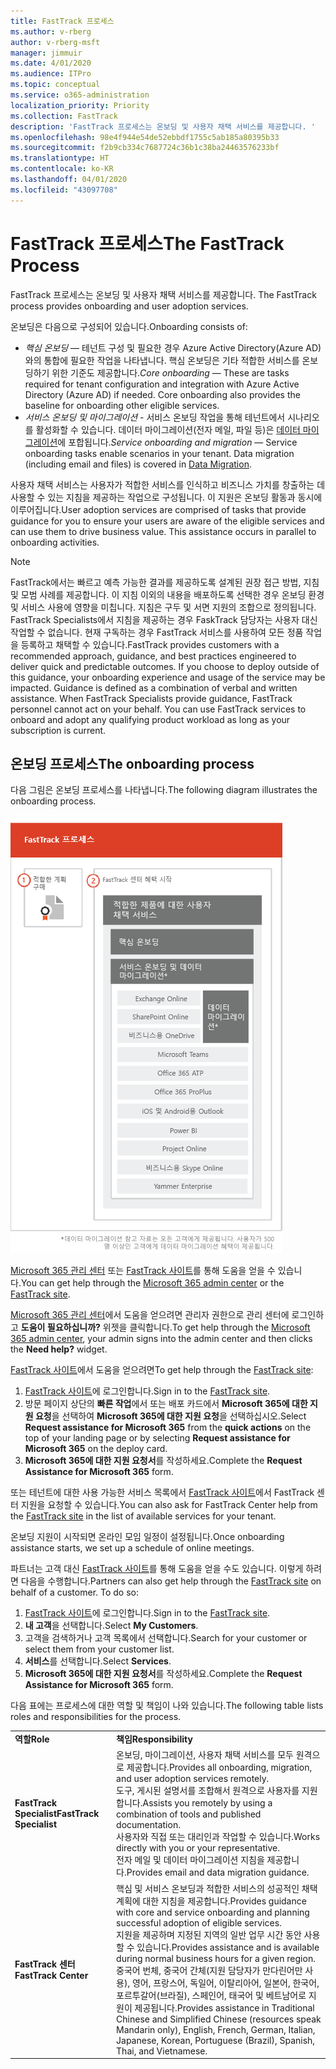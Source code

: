 ```yaml
---
title: FastTrack 프로세스
ms.author: v-rberg
author: v-rberg-msft
manager: jimmuir
ms.date: 4/01/2020
ms.audience: ITPro
ms.topic: conceptual
ms.service: o365-administration
localization_priority: Priority
ms.collection: FastTrack
description: 'FastTrack 프로세스는 온보딩 및 사용자 채택 서비스를 제공합니다. '
ms.openlocfilehash: 98e4f944e54de52ebbdf1755c5ab185a80395b33
ms.sourcegitcommit: f2b9cb334c7687724c36b1c38ba24463576233bf
ms.translationtype: HT
ms.contentlocale: ko-KR
ms.lasthandoff: 04/01/2020
ms.locfileid: "43097708"
---
```

# <a name="the-fasttrack-process"></a><span data-ttu-id="176b9-103">FastTrack 프로세스</span><span class="sxs-lookup"><span data-stu-id="176b9-103">The FastTrack Process</span></span>

<span data-ttu-id="176b9-104">FastTrack 프로세스는 온보딩 및 사용자 채택 서비스를 제공합니다. </span><span class="sxs-lookup"><span data-stu-id="176b9-104">The FastTrack process provides onboarding and user adoption services.</span></span> 
  
<span data-ttu-id="176b9-105">온보딩은 다음으로 구성되어 있습니다.</span><span class="sxs-lookup"><span data-stu-id="176b9-105">Onboarding consists of:</span></span>
  
- <span data-ttu-id="176b9-p101">*핵심 온보딩* — 테넌트 구성 및 필요한 경우 Azure Active Directory(Azure AD)와의 통합에 필요한 작업을 나타냅니다. 핵심 온보딩은 기타 적합한 서비스를 온보딩하기 위한 기준도 제공합니다.</span><span class="sxs-lookup"><span data-stu-id="176b9-p101">*Core onboarding* — These are tasks required for tenant configuration and integration with Azure Active Directory (Azure AD) if needed. Core onboarding also provides the baseline for onboarding other eligible services.</span></span> 
- <span data-ttu-id="176b9-p102">*서비스 온보딩 및 마이그레이션* - 서비스 온보딩 작업을 통해 테넌트에서 시나리오를 활성화할 수 있습니다. 데이터 마이그레이션(전자 메일, 파일 등)은 [데이터 마이그레이션](O365-data-migration.md)에 포합됩니다.</span><span class="sxs-lookup"><span data-stu-id="176b9-p102">*Service onboarding and migration* — Service onboarding tasks enable scenarios in your tenant. Data migration (including email and files) is covered in [Data Migration](O365-data-migration.md).</span></span> 
    
<span data-ttu-id="176b9-p103">사용자 채택 서비스는 사용자가 적합한 서비스를 인식하고 비즈니스 가치를 창출하는 데 사용할 수 있는 지침을 제공하는 작업으로 구성됩니다. 이 지원은 온보딩 활동과 동시에 이루어집니다.</span><span class="sxs-lookup"><span data-stu-id="176b9-p103">User adoption services are comprised of tasks that provide guidance for you to ensure your users are aware of the eligible services and can use them to drive business value. This assistance occurs in parallel to onboarding activities.</span></span>
  
> [!NOTE]
> <span data-ttu-id="176b9-p104">FastTrack에서는 빠르고 예측 가능한 결과를 제공하도록 설계된 권장 접근 방법, 지침 및 모범 사례를 제공합니다. 이 지침 이외의 내용을 배포하도록 선택한 경우 온보딩 환경 및 서비스 사용에 영향을 미칩니다. 지침은 구두 및 서면 지원의 조합으로 정의됩니다. FastTrack Specialists에서 지침을 제공하는 경우 FaskTrack 담당자는 사용자 대신 작업할 수 없습니다. 현재 구독하는 경우 FastTrack 서비스를 사용하여 모든 정품 작업을 등록하고 채택할 수 있습니다.</span><span class="sxs-lookup"><span data-stu-id="176b9-p104">FastTrack provides customers with a recommended approach, guidance, and best practices engineered to deliver quick and predictable outcomes. If you choose to deploy outside of this guidance, your onboarding experience and usage of the service may be impacted. Guidance is defined as a combination of verbal and written assistance. When FastTrack Specialists provide guidance, FastTrack personnel cannot act on your behalf. You can use FastTrack services to onboard and adopt any qualifying product workload as long as your subscription is current.</span></span> 
  
## <a name="the-onboarding-process"></a><span data-ttu-id="176b9-117">온보딩 프로세스</span><span class="sxs-lookup"><span data-stu-id="176b9-117">The onboarding process</span></span>

<span data-ttu-id="176b9-118">다음 그림은 온보딩 프로세스를 나타냅니다.</span><span class="sxs-lookup"><span data-stu-id="176b9-118">The following diagram illustrates the onboarding process.</span></span>
  
![온보딩 혜택 사용 일정](media/O365-Onboarding-Timeline.png)
  
<span data-ttu-id="176b9-120">[Microsoft 365 관리 센터](https://go.microsoft.com/fwlink/?linkid=2032704) 또는 [FastTrack 사이트](https://go.microsoft.com/fwlink/?linkid=780698)를 통해 도움을 얻을 수 있습니다.</span><span class="sxs-lookup"><span data-stu-id="176b9-120">You can get help through the [Microsoft 365 admin center](https://go.microsoft.com/fwlink/?linkid=2032704) or the [FastTrack site](https://go.microsoft.com/fwlink/?linkid=780698).</span></span> 

<span data-ttu-id="176b9-121">[Microsoft 365 관리 센터](https://go.microsoft.com/fwlink/?linkid=2032704)에서 도움을 얻으려면 관리자 권한으로 관리 센터에 로그인하고 **도움이 필요하십니까?** 위젯을 클릭합니다.</span><span class="sxs-lookup"><span data-stu-id="176b9-121">To get help through the [Microsoft 365 admin center](https://go.microsoft.com/fwlink/?linkid=2032704), your admin signs into the admin center and then clicks the **Need help?** widget.</span></span> 

<span data-ttu-id="176b9-122">[FastTrack 사이트](https://go.microsoft.com/fwlink/?linkid=780698)에서 도움을 얻으려면</span><span class="sxs-lookup"><span data-stu-id="176b9-122">To get help through the [FastTrack site](https://go.microsoft.com/fwlink/?linkid=780698):</span></span> 
1.    <span data-ttu-id="176b9-123">[FastTrack 사이트](https://go.microsoft.com/fwlink/?linkid=780698)에 로그인합니다.</span><span class="sxs-lookup"><span data-stu-id="176b9-123">Sign in to the [FastTrack site](https://go.microsoft.com/fwlink/?linkid=780698).</span></span> 
2.    <span data-ttu-id="176b9-124">방문 페이지 상단의 **빠른 작업**에서 또는 배포 카드에서 **Microsoft 365에 대한 지원 요청**을 선택하여 **Microsoft 365에 대한 지원 요청**을 선택하십시오.</span><span class="sxs-lookup"><span data-stu-id="176b9-124">Select **Request assistance for Microsoft 365** from the **quick actions** on the top of your landing page or by selecting **Request assistance for Microsoft 365** on the deploy card.</span></span>
3.    <span data-ttu-id="176b9-125">**Microsoft 365에 대한 지원 요청서**를 작성하세요.</span><span class="sxs-lookup"><span data-stu-id="176b9-125">Complete the **Request Assistance for Microsoft 365** form.</span></span> 
  
 <span data-ttu-id="176b9-126">또는 테넌트에 대한 사용 가능한 서비스 목록에서 [FastTrack 사이트](https://go.microsoft.com/fwlink/?linkid=780698)에서 FastTrack 센터 지원을 요청할 수 있습니다.</span><span class="sxs-lookup"><span data-stu-id="176b9-126">You can also ask for FastTrack Center help from the [FastTrack site](https://go.microsoft.com/fwlink/?linkid=780698) in the list of available services for your tenant.</span></span> 
    
 <span data-ttu-id="176b9-127">온보딩 지원이 시작되면 온라인 모임 일정이 설정됩니다.</span><span class="sxs-lookup"><span data-stu-id="176b9-127">Once onboarding assistance starts, we set up a schedule of online meetings.</span></span>
    
<span data-ttu-id="176b9-p105">파트너는 고객 대신 [FastTrack 사이트](https://go.microsoft.com/fwlink/?linkid=780698)를 통해 도움을 얻을 수도 있습니다. 이렇게 하려면 다음을 수행합니다.</span><span class="sxs-lookup"><span data-stu-id="176b9-p105">Partners can also get help through the [FastTrack site](https://go.microsoft.com/fwlink/?linkid=780698) on behalf of a customer. To do so:</span></span>
1.    <span data-ttu-id="176b9-130">[FastTrack 사이트](https://go.microsoft.com/fwlink/?linkid=780698)에 로그인합니다.</span><span class="sxs-lookup"><span data-stu-id="176b9-130">Sign in to the [FastTrack site](https://go.microsoft.com/fwlink/?linkid=780698).</span></span> 
2.    <span data-ttu-id="176b9-131">**내 고객**을 선택합니다.</span><span class="sxs-lookup"><span data-stu-id="176b9-131">Select **My Customers**.</span></span>
3.    <span data-ttu-id="176b9-132">고객을 검색하거나 고객 목록에서 선택합니다.</span><span class="sxs-lookup"><span data-stu-id="176b9-132">Search for your customer or select them from your customer list.</span></span>
4.    <span data-ttu-id="176b9-133">**서비스**를 선택합니다.</span><span class="sxs-lookup"><span data-stu-id="176b9-133">Select **Services**.</span></span>
5.    <span data-ttu-id="176b9-134">**Microsoft 365에 대한 지원 요청서**를 작성하세요.</span><span class="sxs-lookup"><span data-stu-id="176b9-134">Complete the **Request Assistance for Microsoft 365** form.</span></span> 

<span data-ttu-id="176b9-135">다음 표에는 프로세스에 대한 역할 및 책임이 나와 있습니다.</span><span class="sxs-lookup"><span data-stu-id="176b9-135">The following table lists roles and responsibilities for the process.</span></span>
    
|||
|:-----|:-----|
|<span data-ttu-id="176b9-136">**역할**</span><span class="sxs-lookup"><span data-stu-id="176b9-136">**Role**</span></span> <br/> |<span data-ttu-id="176b9-137">**책임**</span><span class="sxs-lookup"><span data-stu-id="176b9-137">**Responsibility**</span></span> <br/> |
|<span data-ttu-id="176b9-138">**FastTrack Specialist**</span><span class="sxs-lookup"><span data-stu-id="176b9-138">**FastTrack Specialist**</span></span> <br/> |<span data-ttu-id="176b9-139">온보딩, 마이그레이션, 사용자 채택 서비스를 모두 원격으로 제공합니다.</span><span class="sxs-lookup"><span data-stu-id="176b9-139">Provides all onboarding, migration, and user adoption services remotely.</span></span>  <br/> <span data-ttu-id="176b9-140">도구, 게시된 설명서를 조합해서 원격으로 사용자를 지원합니다.</span><span class="sxs-lookup"><span data-stu-id="176b9-140">Assists you remotely by using a combination of tools and published documentation.</span></span> <br/> <span data-ttu-id="176b9-141">사용자와 직접 또는 대리인과 작업할 수 있습니다.</span><span class="sxs-lookup"><span data-stu-id="176b9-141">Works directly with you or your representative.</span></span> <br/> <span data-ttu-id="176b9-142">전자 메일 및 데이터 마이그레이션 지침을 제공합니다.</span><span class="sxs-lookup"><span data-stu-id="176b9-142">Provides email and data migration guidance.</span></span>|
|<span data-ttu-id="176b9-143">**FastTrack 센터**</span><span class="sxs-lookup"><span data-stu-id="176b9-143">**FastTrack Center**</span></span>  <br/> |<span data-ttu-id="176b9-144">핵심 및 서비스 온보딩과 적합한 서비스의 성공적인 채택 계획에 대한 지침을 제공합니다.</span><span class="sxs-lookup"><span data-stu-id="176b9-144">Provides guidance with core and service onboarding and planning successful adoption of eligible services.</span></span>  <br/> <span data-ttu-id="176b9-145">지원을 제공하며 지정된 지역의 일반 업무 시간 동안 사용할 수 있습니다.</span><span class="sxs-lookup"><span data-stu-id="176b9-145">Provides assistance and is available during normal business hours for a given region.</span></span> <br/> <span data-ttu-id="176b9-146">중국어 번체, 중국어 간체(지원 담당자가 만다린어만 사용), 영어, 프랑스어, 독일어, 이탈리아어, 일본어, 한국어, 포르투갈어(브라질), 스페인어, 태국어 및 베트남어로 지원이 제공됩니다.</span><span class="sxs-lookup"><span data-stu-id="176b9-146">Provides assistance in Traditional Chinese and Simplified Chinese (resources speak Mandarin only), English, French, German, Italian, Japanese, Korean, Portuguese (Brazil), Spanish, Thai, and Vietnamese.</span></span>|

